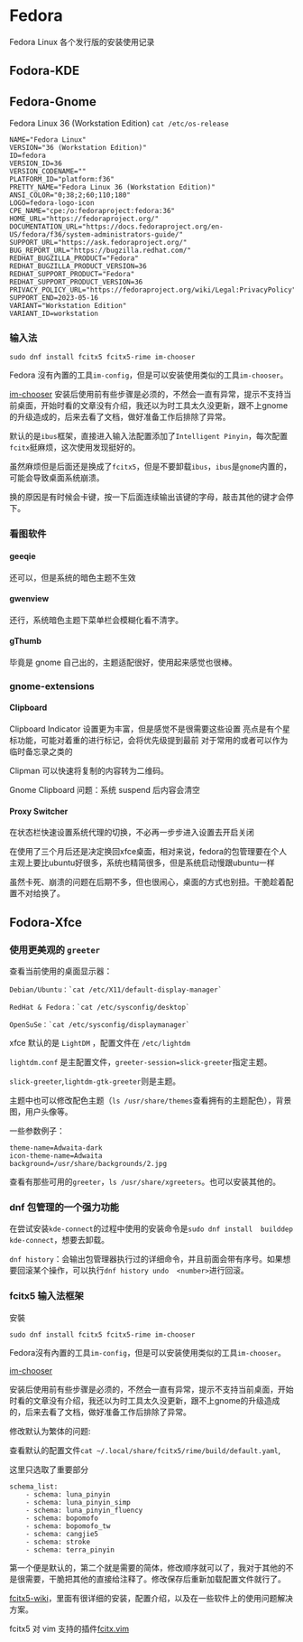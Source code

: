 # Fedora

Fedora Linux 各个发行版的安装使用记录

## Fodora-KDE

## Fedora-Gnome

Fedora Linux 36 (Workstation Edition) `cat /etc/os-release`

    NAME="Fedora Linux"
    VERSION="36 (Workstation Edition)"
    ID=fedora
    VERSION_ID=36
    VERSION_CODENAME=""
    PLATFORM_ID="platform:f36"
    PRETTY_NAME="Fedora Linux 36 (Workstation Edition)"
    ANSI_COLOR="0;38;2;60;110;180"
    LOGO=fedora-logo-icon
    CPE_NAME="cpe:/o:fedoraproject:fedora:36"
    HOME_URL="https://fedoraproject.org/"
    DOCUMENTATION_URL="https://docs.fedoraproject.org/en-US/fedora/f36/system-administrators-guide/"
    SUPPORT_URL="https://ask.fedoraproject.org/"
    BUG_REPORT_URL="https://bugzilla.redhat.com/"
    REDHAT_BUGZILLA_PRODUCT="Fedora"
    REDHAT_BUGZILLA_PRODUCT_VERSION=36
    REDHAT_SUPPORT_PRODUCT="Fedora"
    REDHAT_SUPPORT_PRODUCT_VERSION=36
    PRIVACY_POLICY_URL="https://fedoraproject.org/wiki/Legal:PrivacyPolicy"
    SUPPORT_END=2023-05-16
    VARIANT="Workstation Edition"
    VARIANT_ID=workstation

### 输入法

    sudo dnf install fcitx5 fcitx5-rime im-chooser

Fedora
沒有內置的工具`im-config`，但是可以安装使用类似的工具`im-chooser`。

[im-chooser](https://github.com/ksmail13/im-chooser)
安装后使用前有些步骤是必须的，不然会一直有异常，提示不支持当前桌面，开始时看的文章没有介绍，我还以为时工具太久没更新，跟不上gnome的升级造成的，后来去看了文档，做好准备工作后排除了异常。

[](https://fcitx-im.org/wiki/Setup_Fcitx_5#imsettings_.28Fedora.29)

默认的是`ibus`框架，直接进入输入法配置添加了`Intelligent Pinyin`，每次配置`fcitx`挺麻烦，这次使用发现挺好的。

虽然麻烦但是后面还是换成了`fcitx5`，但是不要卸载`ibus`，`ibus`是`gnome`内置的，可能会导致桌面系统崩溃。

换的原因是有时候会卡键，按一下后面连续输出该键的字母，敲击其他的键才会停下。

### 看图软件

#### geeqie

还可以，但是系统的暗色主题不生效

#### gwenview

还行，系统暗色主题下菜单栏会模糊化看不清字。

#### gThumb

毕竟是 gnome 自己出的，主题适配很好，使用起来感觉也很棒。

### gnome-extensions

#### Clipboard

Clipboard Indicator 设置更为丰富，但是感觉不是很需要这些设置
亮点是有个星标功能，可能对着重的进行标记，会将优先级提到最前
对于常用的或者可以作为临时备忘录之类的

Clipman 可以快速将复制的内容转为二维码。

Gnome Clipboard 问题：系统 suspend 后内容会清空

#### Proxy Switcher

在状态栏快速设置系统代理的切换，不必再一步步进入设置去开启关闭

在使用了三个月后还是决定换回xfce桌面，相对来说，fedora的包管理要在个人主观上要比ubuntu好很多，系统也精简很多，但是系统启动慢跟ubuntu一样

虽然卡死、崩溃的问题在后期不多，但也很闹心，桌面的方式也别扭。干脆趁着配置不对给换了。

## Fodora-Xfce

### 使用更美观的 `greeter`

查看当前使用的桌面显示器：

    Debian/Ubuntu：`cat /etc/X11/default-display-manager`

    RedHat & Fedora：`cat /etc/sysconfig/desktop`

    OpenSuSe：`cat /etc/sysconfig/displaymanager`

xfce 默认的是 `LightDM` ，配置文件在 `/etc/lightdm`

`lightdm.conf` 是主配置文件，`greeter-session=slick-greeter`指定主题。

`slick-greeter`,`lightdm-gtk-greeter`则是主题。

主题中也可以修改配色主题（`ls /usr/share/themes`查看拥有的主题配色），背景图，用户头像等。

一些参数例子：

    theme-name=Adwaita-dark
    icon-theme-name=Adwaita
    background=/usr/share/backgrounds/2.jpg

查看有那些可用的`greeter`，`ls /usr/share/xgreeters`。也可以安装其他的。

### dnf 包管理的一个强力功能

在尝试安装`kde-connect`的过程中使用的安装命令是`sudo dnf install  builddep kde-connect`，想要去卸载。

`dnf history`：会输出包管理器执行过的详细命令，并且前面会带有序号。如果想要回滚某个操作，可以执行`dnf history undo  <number>`进行回滚。

### fcitx5 输入法框架

安裝

    sudo dnf install fcitx5 fcitx5-rime im-chooser

Fedora沒有內置的工具`im-config`，但是可以安装使用类似的工具`im-chooser`。

[im-chooser](https://github.com/ksmail13/im-chooser)

安装后使用前有些步骤是必须的，不然会一直有异常，提示不支持当前桌面，开始时看的文章没有介绍，我还以为时工具太久没更新，跟不上gnome的升级造成的，后来去看了文档，做好准备工作后排除了异常。

[](https://fcitx-im.org/wiki/Setup_Fcitx_5#imsettings_.28Fedora.29)

修改默认为繁体的问题:

查看默认的配置文件`cat ~/.local/share/fcitx5/rime/build/default.yaml`,

这里只选取了重要部分

    schema_list:
        - schema: luna_pinyin
        - schema: luna_pinyin_simp
        - schema: luna_pinyin_fluency
        - schema: bopomofo
        - schema: bopomofo_tw
        - schema: cangjie5
        - schema: stroke
        - schema: terra_pinyin

第一个便是默认的，第二个就是需要的简体，修改顺序就可以了，我对于其他的不是很需要，干脆把其他的直接给注释了。修改保存后重新加载配置文件就行了。

[fcitx5-wiki](https://wiki.archlinuxcn.org/wzh/index.php?title=Fcitx5)，里面有很详细的安装，配置介绍，以及在一些软件上的使用问题解决方案。

fcitx5 对 vim 支持的插件[fcitx.vim](https://github.com/lilydjwg/fcitx.vim)
